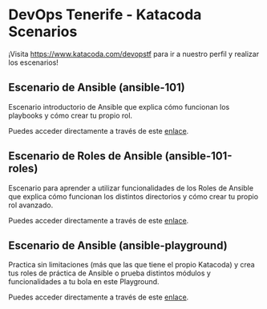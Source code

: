 # DevOps Tenerife - Katacoda Scenarios

¡Visita https://www.katacoda.com/devopstf para ir a nuestro perfil y realizar los escenarios!

## Escenario de Ansible (ansible-101) 
Escenario introductorio de Ansible que explica cómo funcionan los playbooks y cómo crear tu propio rol. 

Puedes acceder directamente a través de este [enlace](https://www.katacoda.com/odiazdom/scenarios/ansible-101).

## Escenario de Roles de Ansible (ansible-101-roles) 
Escenario para aprender a utilizar funcionalidades de los Roles de Ansible que explica cómo funcionan los distintos directorios y cómo crear tu propio rol avanzado. 

Puedes acceder directamente a través de este [enlace](https://www.katacoda.com/odiazdom/scenarios/ansible-101-roles).

## Escenario de Ansible (ansible-playground) 
Practica sin limitaciones (más que las que tiene el propio Katacoda) y crea tus roles de práctica de Ansible o prueba distintos módulos y funcionalidades a tu bola en este Playground.

Puedes acceder directamente a través de este [enlace](https://www.katacoda.com/odiazdom/scenarios/ansible-playground).

